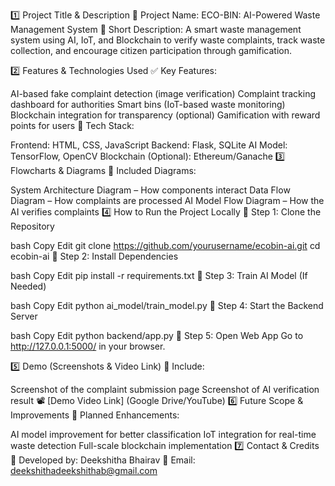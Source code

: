 1️⃣ Project Title & Description
🔹 Project Name: ECO-BIN: AI-Powered Waste Management System
🔹 Short Description: A smart waste management system using AI, IoT, and Blockchain to verify waste complaints, track waste collection, and encourage citizen participation through gamification.

2️⃣ Features & Technologies Used
✅ Key Features:

AI-based fake complaint detection (image verification)
Complaint tracking dashboard for authorities
Smart bins (IoT-based waste monitoring)
Blockchain integration for transparency (optional)
Gamification with reward points for users
🔧 Tech Stack:

Frontend: HTML, CSS, JavaScript
Backend: Flask, SQLite
AI Model: TensorFlow, OpenCV
Blockchain (Optional): Ethereum/Ganache
3️⃣ Flowcharts & Diagrams
📌 Included Diagrams:

System Architecture Diagram – How components interact
Data Flow Diagram – How complaints are processed
AI Model Flow Diagram – How the AI verifies complaints
4️⃣ How to Run the Project Locally
🔹 Step 1: Clone the Repository

bash
Copy
Edit
git clone https://github.com/yourusername/ecobin-ai.git
cd ecobin-ai
🔹 Step 2: Install Dependencies

bash
Copy
Edit
pip install -r requirements.txt
🔹 Step 3: Train AI Model (If Needed)

bash
Copy
Edit
python ai_model/train_model.py
🔹 Step 4: Start the Backend Server

bash
Copy
Edit
python backend/app.py
🔹 Step 5: Open Web App
Go to http://127.0.0.1:5000/ in your browser.

5️⃣ Demo (Screenshots & Video Link)
📸 Include:

Screenshot of the complaint submission page
Screenshot of AI verification result
📽️ [Demo Video Link] (Google Drive/YouTube)
6️⃣ Future Scope & Improvements
🚀 Planned Enhancements:

AI model improvement for better classification
IoT integration for real-time waste detection
Full-scale blockchain implementation
7️⃣ Contact & Credits
👤 Developed by: Deekshitha Bhairav
📧 Email: deekshithadeekshithab@gmail.com
